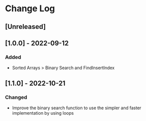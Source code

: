 # Change Log

## [Unreleased]

## [1.0.0] - 2022-09-12
### Added
- Sorted Arrays > Binary Search and FindInsertIndex

## [1.1.0] - 2022-10-21
### Changed
- Improve the binary search function to use the simpler and faster implementation by using loops